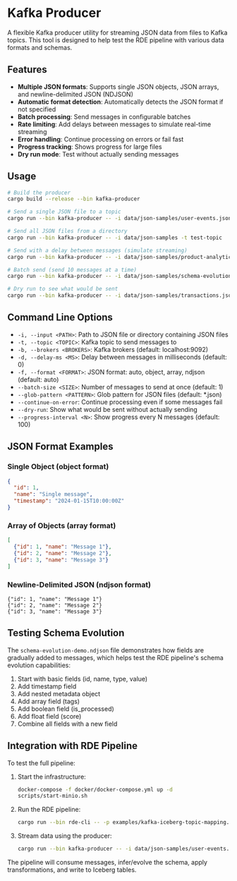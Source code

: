 # Kafka Producer

A flexible Kafka producer utility for streaming JSON data from files to Kafka topics. This tool is designed to help test the RDE pipeline with various data formats and schemas.

## Features

- **Multiple JSON formats**: Supports single JSON objects, JSON arrays, and newline-delimited JSON (NDJSON)
- **Automatic format detection**: Automatically detects the JSON format if not specified
- **Batch processing**: Send messages in configurable batches
- **Rate limiting**: Add delays between messages to simulate real-time streaming
- **Error handling**: Continue processing on errors or fail fast
- **Progress tracking**: Shows progress for large files
- **Dry run mode**: Test without actually sending messages

## Usage

```bash
# Build the producer
cargo build --release --bin kafka-producer

# Send a single JSON file to a topic
cargo run --bin kafka-producer -- -i data/json-samples/user-events.json -t user-events

# Send all JSON files from a directory
cargo run --bin kafka-producer -- -i data/json-samples -t test-topic

# Send with a delay between messages (simulate streaming)
cargo run --bin kafka-producer -- -i data/json-samples/product-analytics.ndjson -t products -d 100

# Batch send (send 10 messages at a time)
cargo run --bin kafka-producer -- -i data/json-samples/schema-evolution-demo.ndjson -t evolution-test --batch-size 10

# Dry run to see what would be sent
cargo run --bin kafka-producer -- -i data/json-samples/transactions.json -t transactions --dry-run
```

## Command Line Options

- `-i, --input <PATH>`: Path to JSON file or directory containing JSON files
- `-t, --topic <TOPIC>`: Kafka topic to send messages to
- `-b, --brokers <BROKERS>`: Kafka brokers (default: localhost:9092)
- `-d, --delay-ms <MS>`: Delay between messages in milliseconds (default: 0)
- `-f, --format <FORMAT>`: JSON format: auto, object, array, ndjson (default: auto)
- `--batch-size <SIZE>`: Number of messages to send at once (default: 1)
- `--glob-pattern <PATTERN>`: Glob pattern for JSON files (default: *.json)
- `--continue-on-error`: Continue processing even if some messages fail
- `--dry-run`: Show what would be sent without actually sending
- `--progress-interval <N>`: Show progress every N messages (default: 100)

## JSON Format Examples

### Single Object (object format)
```json
{
  "id": 1,
  "name": "Single message",
  "timestamp": "2024-01-15T10:00:00Z"
}
```

### Array of Objects (array format)
```json
[
  {"id": 1, "name": "Message 1"},
  {"id": 2, "name": "Message 2"},
  {"id": 3, "name": "Message 3"}
]
```

### Newline-Delimited JSON (ndjson format)
```
{"id": 1, "name": "Message 1"}
{"id": 2, "name": "Message 2"}
{"id": 3, "name": "Message 3"}
```

## Testing Schema Evolution

The `schema-evolution-demo.ndjson` file demonstrates how fields are gradually added to messages, which helps test the RDE pipeline's schema evolution capabilities:

1. Start with basic fields (id, name, type, value)
2. Add timestamp field
3. Add nested metadata object
4. Add array field (tags)
5. Add boolean field (is_processed)
6. Add float field (score)
7. Combine all fields with a new field

## Integration with RDE Pipeline

To test the full pipeline:

1. Start the infrastructure:
   ```bash
   docker-compose -f docker/docker-compose.yml up -d
   scripts/start-minio.sh
   ```

2. Run the RDE pipeline:
   ```bash
   cargo run --bin rde-cli -- -p examples/kafka-iceberg-topic-mapping.yml
   ```

3. Stream data using the producer:
   ```bash
   cargo run --bin kafka-producer -- -i data/json-samples/user-events.json -t user-events -d 1000
   ```

The pipeline will consume messages, infer/evolve the schema, apply transformations, and write to Iceberg tables.
